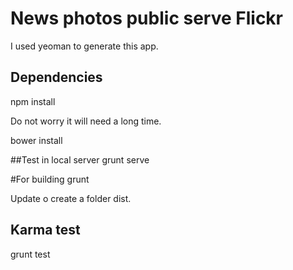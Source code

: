 # News photos public serve Flickr

I used yeoman to generate this app. 

## Dependencies
 npm install

Do not worry it will need a long time.

  bower install

##Test in local server
grunt serve

#For building
grunt
 
 Update o create a folder dist.

## Karma test
grunt test

